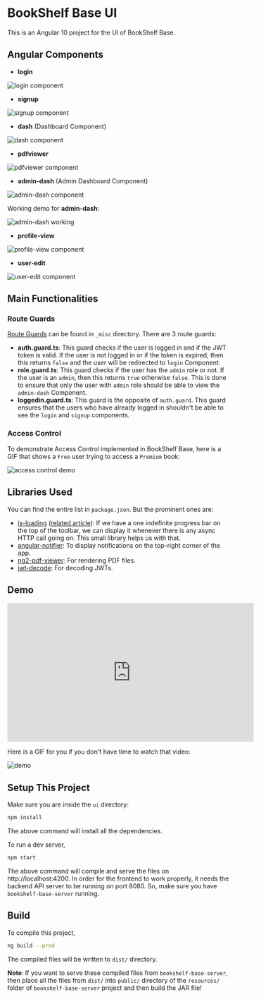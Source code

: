 # BookShelf Base UI

This is an Angular 10 project for the UI of BookShelf Base.


## Angular Components

 - **login**

![login component](https://raw.githubusercontent.com/NandanDesai/res/master/bookshelf-base-login-component.PNG)

 - **signup**

![signup component](https://raw.githubusercontent.com/NandanDesai/res/master/bookshelf-base-signup-component.PNG)

 - **dash** (Dashboard Component)

![dash component](https://raw.githubusercontent.com/NandanDesai/res/master/bookshelf-base-dash-component.PNG)

 - **pdfviewer**

![pdfviewer component](https://raw.githubusercontent.com/NandanDesai/res/master/bookshelf-base-pdfviewer-component.PNG)

 - **admin-dash** (Admin Dashboard Component)

![admin-dash component](https://raw.githubusercontent.com/NandanDesai/res/master/bookshelf-base-admin-dash-component.PNG)

Working demo for **admin-dash**:

![admin-dash working](https://raw.githubusercontent.com/NandanDesai/res/master/bookshelf-base-admin-dash-working.gif)

 - **profile-view**

![profile-view component](https://raw.githubusercontent.com/NandanDesai/res/master/bookshelf-base-profile-view-component.PNG)

 - **user-edit**

![user-edit component](https://raw.githubusercontent.com/NandanDesai/res/master/bookshelf-base-user-edit-component.PNG)


## Main Functionalities

### Route Guards

[Route Guards](https://angular.io/guide/router#preventing-unauthorized-access) can be found in `_misc` directory. There are 3 route guards:

 - **auth.guard.ts**: This guard checks if the user is logged in and if the JWT token is valid. If the user is not logged in or if the token is expired, then this returns `false` and the user will be redirected to `login` Component.
 - **role.guard.ts**: This guard checks if the user has the `admin` role or not. If the user is an `admin`, then this returns `true` otherwise `false`. This is done to ensure that only the user with `admin` role should be able to view the `admin-dash` Component.
 - **loggedin.guard.ts**: This guard is the opposite of `auth.guard`. This guard ensures that the users who have already logged in shouldn't be able to see the `login` and `signup` components.

### Access Control

To demonstrate Access Control implemented in BookShelf Base, here is a GIF that shows a `Free` user trying to access a `Premium` book:

![access control demo](https://raw.githubusercontent.com/NandanDesai/res/master/bookshelf-base-access-control.gif)


## Libraries Used

You can find the entire list in `package.json`. But the prominent ones are:

 - [is-loading](https://gitlab.com/service-work/is-loading) ([related article](https://dev.to/johncarroll/angular-how-to-easily-display-loading-indicators-4359)): If we have a one indefinite progress bar on the top of the toolbar, we can display it whenever there is any async HTTP call going on. This small library helps us with that.
 - [angular-notifier](https://github.com/dominique-mueller/angular-notifier): To display notifications on the top-right corner of the app.
 - [ng2-pdf-viewer](https://github.com/VadimDez/ng2-pdf-viewer): For rendering PDF files.
 - [jwt-decode](https://github.com/auth0/jwt-decode): For decoding JWTs.


## Demo

<iframe width="560" height="315" src="https://www.youtube.com/embed/XyzX828dDBU" title="YouTube video player" frameborder="0" allow="accelerometer; autoplay; clipboard-write; encrypted-media; gyroscope; picture-in-picture" allowfullscreen></iframe>

Here is a GIF for you if you don't have time to watch that video:

![demo](https://raw.githubusercontent.com/NandanDesai/res/master/bookshelf-base-working.gif)

## Setup This Project

Make sure you are inside the `ui` directory:

```bash
npm install
```

The above command will install all the dependencies.

To run a dev server,

```bash
npm start
```

The above command will compile and serve the files on http://localhost:4200. In order for the frontend to work properly, it needs the backend API server to be running on port 8080. So, make sure you have `bookshelf-base-server` running.


## Build

To compile this project, 

```bash
ng build --prod
```

The compiled files will be written to `dist/` directory. 

**Note**: If you want to serve these compiled files from `bookshelf-base-server`, then place all the files from `dist/` into `public/` directory of the `resources/` folder of `bookshelf-base-server` project and then build the JAR file!


